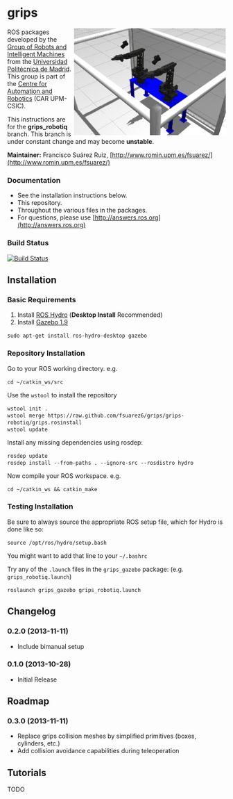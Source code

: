 grips
=====

<img align="right" src="./grips_description/resources/bimanual_gazebo.png" width="350" />

ROS packages developed by the [Group of Robots and Intelligent Machines](http://www.romin.upm.es/) from the [Universidad Politécnica de Madrid](http://www.upm.es/internacional). This group is part of the [Centre for Automation and Robotics](http://www.car.upm-csic.es/) (CAR UPM-CSIC).

This instructions are for the **grips_robotiq** branch. This branch is under constant change and may become **unstable**.

**Maintainer:** Francisco Suárez Ruiz, [http://www.romin.upm.es/fsuarez/](http://www.romin.upm.es/fsuarez/)

### Documentation

  * See the installation instructions below.
  * This repository.
  * Throughout the various files in the packages.
  * For questions, please use [http://answers.ros.org](http://answers.ros.org)

### Build Status

[![Build Status](https://travis-ci.org/fsuarez6/grips.svg?branch=grips-robotiq)](https://travis-ci.org/fsuarez6/grips)


## Installation

### Basic Requirements

  1. Install [ROS Hydro](http://wiki.ros.org/hydro/Installation/Ubuntu) (**Desktop Install** Recommended)
  2. Install [Gazebo 1.9](http://gazebosim.org/wiki/1.9/install)
  
```
sudo apt-get install ros-hydro-desktop gazebo
``` 

### Repository Installation

Go to your ROS working directory. e.g.
```
cd ~/catkin_ws/src
``` 
Use the `wstool` to install the repository
```
wstool init .
wstool merge https://raw.github.com/fsuarez6/grips/grips-robotiq/grips.rosinstall
wstool update
``` 
Install any missing dependencies using rosdep:
```
rosdep update
rosdep install --from-paths . --ignore-src --rosdistro hydro
``` 
Now compile your ROS workspace. e.g.
```
cd ~/catkin_ws && catkin_make
``` 

### Testing Installation

Be sure to always source the appropriate ROS setup file, which for Hydro is done like so:
```
source /opt/ros/hydro/setup.bash
``` 
You might want to add that line to your `~/.bashrc`

Try any of the `.launch` files in the `grips_gazebo` package: (e.g. `grips_robotiq.launch`)
```
roslaunch grips_gazebo grips_robotiq.launch
``` 

## Changelog
### 0.2.0 (2013-11-11)
* Include bimanual setup

### 0.1.0 (2013-10-28)
* Initial Release

## Roadmap

### 0.3.0 (2013-11-11)
* Replace grips collision meshes by simplified primitives (boxes, cylinders, etc.)
* Add collision avoidance capabilities during teleoperation

## Tutorials
TODO

